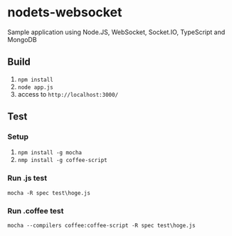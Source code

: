 nodets-websocket
================

Sample application using Node.JS, WebSocket, Socket.IO, TypeScript and MongoDB

## Build

1. ``npm install``
2. ``node app.js``
3. access to ``http://localhost:3000/``

## Test

### Setup

1. ``npm install -g mocha``
2. ``nmp install -g coffee-script``

### Run .js test

```
mocha -R spec test\hoge.js
```

### Run .coffee test

```
mocha --compilers coffee:coffee-script -R spec test\hoge.js
```
